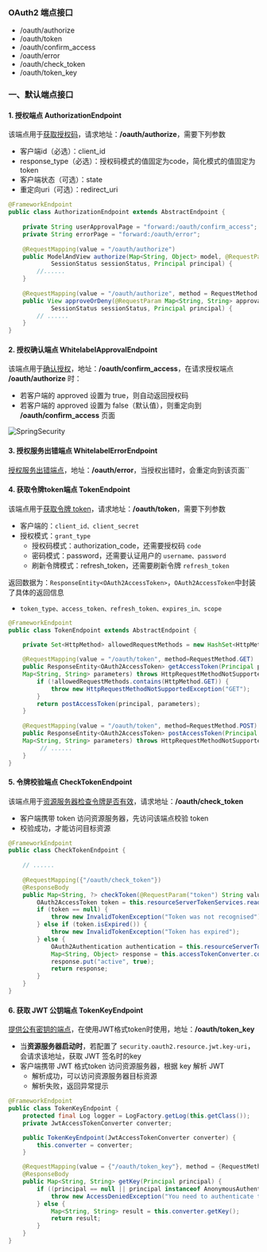 ### OAuth2 端点接口
* /oauth/authorize
* /oauth/token
* /oauth/confirm_access
* /oauth/error
* /oauth/check_token
* /oauth/token_key

### 一、默认端点接口 
#### 1. 授权端点 AuthorizationEndpoint
该端点用于<u>获取授权码</u>，请求地址：**/oauth/authorize**，需要下列参数
* 客户端id（必选）：client_id
* response_type（必选）：授权码模式的值固定为code，简化模式的值固定为token
* 客户端状态（可选）：state
* 重定向uri（可选）：redirect_uri

```java
@FrameworkEndpoint
public class AuthorizationEndpoint extends AbstractEndpoint {
	
	private String userApprovalPage = "forward:/oauth/confirm_access";
	private String errorPage = "forward:/oauth/error";
	
	@RequestMapping(value = "/oauth/authorize")
	public ModelAndView authorize(Map<String, Object> model, @RequestParam Map<String, String> parameters,
			SessionStatus sessionStatus, Principal principal) {
	    //......
	}
	
	@RequestMapping(value = "/oauth/authorize", method = RequestMethod.POST, params = OAuth2Utils.USER_OAUTH_APPROVAL)
	public View approveOrDeny(@RequestParam Map<String, String> approvalParameters, Map<String, ?> model,
			SessionStatus sessionStatus, Principal principal) {
        // ......
	}
}
```



#### 2. 授权确认端点 WhitelabelApprovalEndpoint
该端点用于<u>确认授权</u>，地址：**/oauth/confirm_access**，在请求授权端点 **/oauth/authorize** 时：
* 若客户端的 approved 设置为 true，则自动返回授权码
* 若客户端的 approved 设置为 false（默认值），则重定向到 **/oauth/confirm_access** 页面

![SpringSecurity](https://fgq233.github.io/imgs/security/oauth2_5.png)



#### 3. 授权服务出错端点 WhitelabelErrorEndpoint
<u>授权服务出错端点</u>，地址：**/oauth/error**，当授权出错时，会重定向到该页面``



#### 4. 获取令牌token端点 TokenEndpoint
该端点用于<u>获取令牌 token</u>，请求地址：**/oauth/token**，需要下列参数
* 客户端的：`client_id、client_secret`
* 授权模式：`grant_type`
  * 授权码模式：authorization_code，还需要授权码 `code` 
  * 密码模式：password，还需要认证用户的 `username、password `
  * 刷新令牌模式：refresh_token，还需要刷新令牌 `refresh_token`

返回数据为：`ResponseEntity<OAuth2AccessToken>`，`OAuth2AccessToken`中封装了具体的返回信息
* `token_type、access_token、refresh_token、expires_in、scope`

```java
@FrameworkEndpoint
public class TokenEndpoint extends AbstractEndpoint {

    private Set<HttpMethod> allowedRequestMethods = new HashSet<HttpMethod>(Arrays.asList(HttpMethod.POST));
    
	@RequestMapping(value = "/oauth/token", method=RequestMethod.GET)
	public ResponseEntity<OAuth2AccessToken> getAccessToken(Principal principal, @RequestParam
	Map<String, String> parameters) throws HttpRequestMethodNotSupportedException {
		if (!allowedRequestMethods.contains(HttpMethod.GET)) {
			throw new HttpRequestMethodNotSupportedException("GET");
		}
		return postAccessToken(principal, parameters);
	}
	
	@RequestMapping(value = "/oauth/token", method=RequestMethod.POST)
	public ResponseEntity<OAuth2AccessToken> postAccessToken(Principal principal, @RequestParam
	Map<String, String> parameters) throws HttpRequestMethodNotSupportedException {
		 // ......
	}
}
```


#### 5. 令牌校验端点 CheckTokenEndpoint
该端点用于<u>资源服务器检查令牌是否有效</u>，请求地址：**/oauth/check_token**
* 客户端携带 token 访问资源服务器，先访问该端点校验 token
* 校验成功，才能访问目标资源

```java
@FrameworkEndpoint
public class CheckTokenEndpoint {
    
    // ......
  
    @RequestMapping({"/oauth/check_token"})
    @ResponseBody
    public Map<String, ?> checkToken(@RequestParam("token") String value) {
        OAuth2AccessToken token = this.resourceServerTokenServices.readAccessToken(value);
        if (token == null) {
            throw new InvalidTokenException("Token was not recognised");
        } else if (token.isExpired()) {
            throw new InvalidTokenException("Token has expired");
        } else {
            OAuth2Authentication authentication = this.resourceServerTokenServices.loadAuthentication(token.getValue());
            Map<String, Object> response = this.accessTokenConverter.convertAccessToken(token, authentication);
            response.put("active", true);
            return response;
        }
    }
}
```

#### 6. 获取 JWT 公钥端点  TokenKeyEndpoint
<u>提供公有密钥的端点</u>，在使用JWT格式token时使用，地址：**/oauth/token_key**
* 当**资源服务器启动时**，若配置了 `security.oauth2.resource.jwt.key-uri`，会请求该地址，获取 JWT 签名时的key
* 客户端携带 JWT 格式token 访问资源服务器，根据 key 解析 JWT
  * 解析成功，可以访问资源服务器目标资源
  * 解析失败，返回异常提示

```java
@FrameworkEndpoint
public class TokenKeyEndpoint {
    protected final Log logger = LogFactory.getLog(this.getClass());
    private JwtAccessTokenConverter converter;

    public TokenKeyEndpoint(JwtAccessTokenConverter converter) {
        this.converter = converter;
    }

    @RequestMapping(value = {"/oauth/token_key"}, method = {RequestMethod.GET})
    @ResponseBody
    public Map<String, String> getKey(Principal principal) {
        if ((principal == null || principal instanceof AnonymousAuthenticationToken) && !this.converter.isPublic()) {
            throw new AccessDeniedException("You need to authenticate to see a shared key");
        } else {
            Map<String, String> result = this.converter.getKey();
            return result;
        }
    }
}
```

